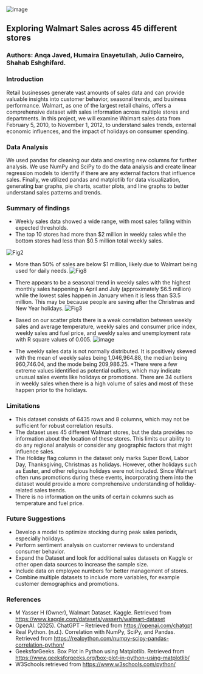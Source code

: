 ![image](https://github.com/user-attachments/assets/935183f0-b743-46be-98b5-5ef3d98b08a3)

## Exploring Walmart Sales across 45 different stores

### Authors: Anqa Javed, Humaira Enayetullah, Julio Carneiro, Shahab Eshghifard.

### Introduction
Retail businesses generate vast amounts of sales data and can provide valuable insights into customer behavior, seasonal trends, and business performance. Walmart, as one of the largest retail chains, offers a comprehensive dataset with sales information across multiple stores and departments. In this project, we will examine Walmart sales data from February 5, 2010, to November 1, 2012, to understand sales trends, external economic influences, and the impact of holidays on consumer spending.

### Data Analysis
We used pandas for cleaning our data and creating new columns for further analysis. We use NumPy and SciPy to do the data analysis and create linear regression models to identify if there are any external factors that influence sales. Finally, we utilized pandas and matplotlib for data visualization, generating bar graphs, pie charts, scatter plots, and line graphs to better understand sales patterns and trends.

### Summary of findings
* Weekly sales data showed a wide range, with most sales falling within expected thresholds.
* The top 10 stores had more than $2 million in weekly sales while the bottom stores had less than $0.5 million total weekly sales.

 ![Fig2](https://github.com/user-attachments/assets/47c8b43f-ebc4-4e8e-be5f-349043db8f08)

* More than 50% of sales are below $1 million, likely due to Walmart being used for daily needs.
  ![Fig8](https://github.com/user-attachments/assets/4fa8e136-4cb5-499b-b531-8148b57a5cc3)

* There appears to be a seasonal trend in weekly sales with the highest monthly sales happening in April and July (approximately $6.5 million) while the lowest sales happen in January when it is less than $3.5 million. This may be because people are saving after the Christmas and New Year holidays.
  ![Fig3](https://github.com/user-attachments/assets/30188cc9-6825-4167-a505-b0c733789a9e)

* Based on our scatter plots there is a weak correlation between weekly sales and average temperature, weekly sales and consumer price index, weekly sales and fuel price, and weekly sales and unemployment rate with R square values of 0.005.
  ![image](https://github.com/user-attachments/assets/c96fda76-e198-42de-a965-22659204cfb4)

  
* The weekly sales data is not normally distributed. It is positively skewed with the mean of weekly sales being 1,046,964.88, the median being 960,746.04, and the mode being 209,986.25.
*There were a few extreme values identified as potential outliers, which may indicate unusual sales events like holidays or promotions. There are 34 outliers in weekly sales when there is a high volume of sales and most of these happen prior to the holidays.

### Limitations
* This dataset consists of 6435 rows and 8 columns, which may not be sufficient for robust correlation results.
* The dataset uses 45 different Walmart stores, but the data provides no information about the location of these stores.  This limits our ability to do any regional analysis or consider any geographic factors that might influence sales.
* The Holiday flag column in the dataset only marks Super Bowl, Labor Day, Thanksgiving, Christmas as holidays. However,  other holidays such as Easter, and other religious holidays were not included. Since Walmart often runs promotions during these events, incorporating them into the dataset would provide a more comprehensive understanding of holiday-related sales trends.
* There is no information on the units of certain columns such as temperature and fuel price.

### Future Suggestions
* Develop a model to optimize stocking during peak sales periods, especially holidays.
* Perform sentiment analysis on customer reviews to understand consumer behavior.
* Expand the Dataset and look for additional sales datasets on Kaggle or other open data sources to increase the sample size.
* Include data on employee numbers for better management of stores.
* Combine multiple datasets to include more variables, for example customer demographics and promotions.

### References
* M Yasser H (Owner), Walmart Dataset. Kaggle. Retrieved from https://www.kaggle.com/datasets/yasserh/walmart-dataset
* OpenAI. (2025). ChatGPT – Retrieved from https://openai.com/chatgpt
* Real Python. (n.d.). Correlation with NumPy, SciPy, and Pandas. Retrieved from https://realpython.com/numpy-scipy-pandas-correlation-python/
* GeeksforGeeks. Box Plot in Python using Matplotlib. Retrieved from https://www.geeksforgeeks.org/box-plot-in-python-using-matplotlib/
* W3Schools retrieved from https://www.w3schools.com/python/
